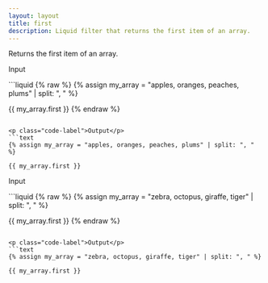 ```yaml
---
layout: layout
title: first
description: Liquid filter that returns the first item of an array.
---
```


Returns the first item of an array.

<p class="code-label">Input</p>
```liquid
{% raw %}
{% assign my_array = "apples, oranges, peaches, plums" | split: ", " %}

{{ my_array.first }}
{% endraw %}
```

<p class="code-label">Output</p>
```text
{% assign my_array = "apples, oranges, peaches, plums" | split: ", " %}

{{ my_array.first }}
```

<p class="code-label">Input</p>
```liquid
{% raw %}
{% assign my_array = "zebra, octopus, giraffe, tiger" | split: ", " %}

{{ my_array.first }}
{% endraw %}
```

<p class="code-label">Output</p>
```text
{% assign my_array = "zebra, octopus, giraffe, tiger" | split: ", " %}

{{ my_array.first }}
```
